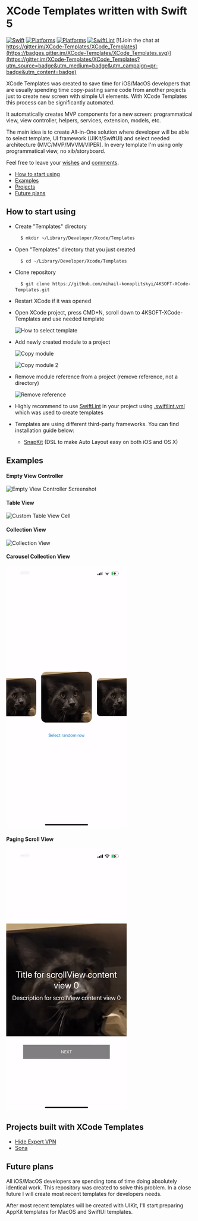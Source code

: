 # XCode Templates written with Swift 5

[![Swift](https://img.shields.io/badge/Swift-5.3_5.4_5.5_5.6-orange?style=flat-square)](https://img.shields.io/badge/Swift-5.3_5.4_5.5_5.6-Orange?style=flat-square)
[![Platforms](https://img.shields.io/badge/Platforms-macOS_iOS-yellowgreen?style=flat-square)](https://img.shields.io/badge/Platforms-macOS_iOS_tvOS-Green?style=flat-square)
[![Platforms](https://img.shields.io/badge/license-MIT-blue)](https://img.shields.io/badge/license-MIT-blue) 
[![SwiftLint](https://img.shields.io/badge/SwiftLint-approved-darkgreen?style=flat-square)](https://img.shields.io/badge/SwiftLint-approved-darkgreen?style=flat-square) 
[![Join the chat at https://gitter.im/XCode-Templates/XCode_Templates](https://badges.gitter.im/XCode-Templates/XCode_Templates.svg)](https://gitter.im/XCode-Templates/XCode_Templates?utm_source=badge&utm_medium=badge&utm_campaign=pr-badge&utm_content=badge)

XCode Templates was created to save time for iOS/MacOS developers that are usually spending time copy-pasting same code from another projects just to create new screen with simple UI elements. With XCode Templates this process can be significantly automated.

It automatically creates MVP components for a new screen: programmatical view, view controller, helpers, services, extension, models, etc.

The main idea is to create All-in-One solution where developer will be able to select template, UI framework (UIKit/SwiftUI) and select needed architecture (MVC/MVP/MVVM/VIPER). 
In every template I'm using only programmatical view, no xib/storyboard. 

Feel free to leave your [wishes](https://github.com/mihail-konoplitskyi/4KSOFT-XCode-Templates/issues/new) and [comments](https://github.com/mihail-konoplitskyi/4KSOFT-XCode-Templates/issues/new).

- [How to start using](#how-to-start-using)
- [Examples](#examples)
- [Projects](#projects-built-with-xcode-templates)
- [Future plans](#future-plans)

## How to start using

- Create "Templates" directory 

  ```bash
    $ mkdir ~/Library/Developer/Xcode/Templates
  ```

- Open "Templates" directory that you just created

  ```
    $ cd ~/Library/Developer/Xcode/Templates
  ```
  
- Clone repository 

  ```
    $ git clone https://github.com/mihail-konoplitskyi/4KSOFT-XCode-Templates.git
  ```

- Restart XCode if it was opened

- Open XCode project, press CMD+N, scroll down to 4KSOFT-XCode-Templates and use needed template

  ![How to select template](https://github.com/mihail-konoplitskyi/4KSOFT-XCode-Templates/blob/master/images/select_template.png)

- Add newly created module to a project 

  ![Copy module](https://github.com/mihail-konoplitskyi/4KSOFT-XCode-Templates/blob/master/images/add_module.png)

  ![Copy module 2](https://github.com/mihail-konoplitskyi/4KSOFT-XCode-Templates/blob/master/images/add_module_2.png)

- Remove module reference from a project (remove reference, not a directory)

  ![Remove reference](https://github.com/mihail-konoplitskyi/4KSOFT-XCode-Templates/blob/master/images/remove_reference.png)

- Highly recommend to use [SwiftLint](https://github.com/realm/SwiftLint#installation) in your project using [.swiftlint.yml](https://github.com/mihail-konoplitskyi/4KSOFT-XCode-Templates/blob/master/.swiftlint.yml) which was used to create templates

- Templates are using different third-party frameworks. You can find installation guide below: 
  - [SnapKit](https://github.com/SnapKit/SnapKit#installation) (DSL to make Auto Layout easy on both iOS and OS X)
  
## Examples

#### Empty View Controller
  ![Empty View Controller Screenshot](https://github.com/mihail-konoplitskyi/4KSOFT-XCode-Templates/blob/master/images/EmptyViewControllerScreenshot.png)

#### Table View
  ![Custom Table View Cell](https://github.com/mihail-konoplitskyi/4KSOFT-XCode-Templates/blob/master/images/CustomTableViewCell.gif)

#### Collection View
  ![Collection View](https://github.com/mihail-konoplitskyi/4KSOFT-XCode-Templates/blob/master/images/CustomCollectionViewCell.gif)

#### Carousel Collection View
  ![Carousel Collection View](https://github.com/mihail-konoplitskyi/4KSOFT-XCode-Templates/blob/master/images/CarouselCollectionView.gif)
  
#### Paging Scroll View
  ![Paging Scroll View](https://github.com/mihail-konoplitskyi/4KSOFT-XCode-Templates/blob/master/images/PagingScrollView.gif)

## Projects built with XCode Templates

  - [Hide Expert VPN](https://apps.apple.com/gb/app/hide-expert-vpn/id1616168170?platform=iphone)
  - [Sona](https://apps.apple.com/gb/app/sona-healthy-sleep/id1617545266)

## Future plans

All iOS/MacOS developers are spending tons of time doing absolutely identical work. This repository was created to solve this problem. In a close future I will create most recent templates for developers needs.

After most recent templates will be created with UIKit, I'll start preparing AppKit templates for MacOS and SwiftUI templates. 
